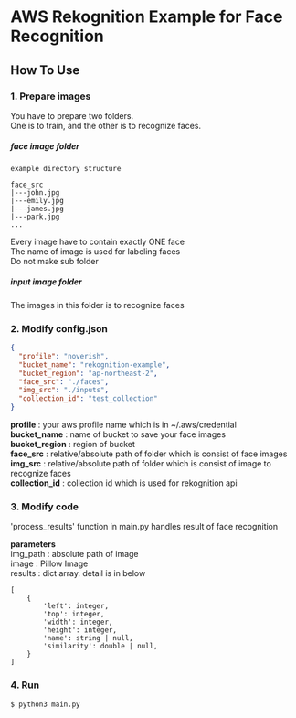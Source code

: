 # AWS Rekognition Example for Face Recognition

## How To Use

### 1\. Prepare images

You have to prepare two folders.    
One is to train, and the other is to recognize faces.

##### face image folder
```
example directory structure

face_src
|---john.jpg
|---emily.jpg
|---james.jpg
|---park.jpg
...
```
Every image have to contain exactly ONE face    
The name of image is used for labeling faces    
Do not make sub folder

##### input image folder
The images in this folder is to recognize faces


### 2\. Modify config.json

```json
{
  "profile": "noverish",
  "bucket_name": "rekognition-example",
  "bucket_region": "ap-northeast-2",
  "face_src": "./faces",
  "img_src": "./inputs",
  "collection_id": "test_collection"
}
```
**profile** : your aws profile name which is in ~/.aws/credential    
**bucket_name** : name of bucket to save your face images    
**bucket_region** : region of bucket    
**face_src** : relative/absolute path of folder which is consist of face images    
**img_src** : relative/absolute path of folder which is consist of image to recognize faces    
**collection_id** : collection id which is used for rekognition api    

### 3\. Modify code

'process_results' function in main.py handles result of face recognition

**parameters**    
img_path : absolute path of image    
image : Pillow Image    
results : dict array. detail is in below    
```
[
    {
        'left': integer,
        'top': integer,
        'width': integer,
        'height': integer,
        'name': string | null,
        'similarity': double | null,
    }
]
```

### 4\. Run
```shell
$ python3 main.py
```